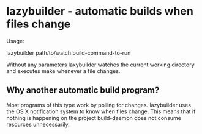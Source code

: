 # lazybuilder - automatic builds when files change

Usage:

lazybuilder path/to/watch build-command-to-run

Without any parameters laxybuilder watches the current working
directory and executes make whenever a file changes.

## Why another automatic build program?

Most programs of this type work by polling for changes. lazybuilder
uses the OS X notification system to know when files change. This
means that if nothing is happening on the project build-daemon does
not consume resources unnecessarily.

